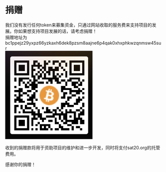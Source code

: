 捐赠
====


我们没有发行任何token来募集资金，只通过网站收取的服务费来支持项目的发展。你如果想支持项目发展的话，请考虑捐赠！  
捐赠地址为 bc1ppejz29yxpz66yzkaxh6dek8pzsm8aajne6p4qak0xhxphkwzqnmsw45sur   
![捐赠地址](assets/donate.jpg)

收到的捐赠款将用于资助项目的维护和进一步开发，同时将支付sat20.org的托管费用。 

感谢你的捐赠！
